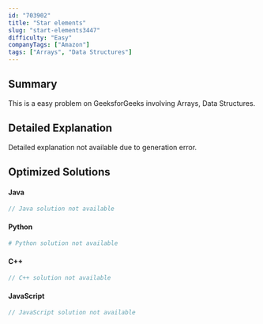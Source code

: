 ```yaml
---
id: "703902"
title: "Star elements"
slug: "start-elements3447"
difficulty: "Easy"
companyTags: ["Amazon"]
tags: ["Arrays", "Data Structures"]
---
```


## Summary

This is a easy problem on GeeksforGeeks involving Arrays, Data Structures.

## Detailed Explanation

Detailed explanation not available due to generation error.

## Optimized Solutions

#### Java
```java
// Java solution not available
```

#### Python
```python
# Python solution not available
```

#### C++
```cpp
// C++ solution not available
```

#### JavaScript
```javascript
// JavaScript solution not available
```